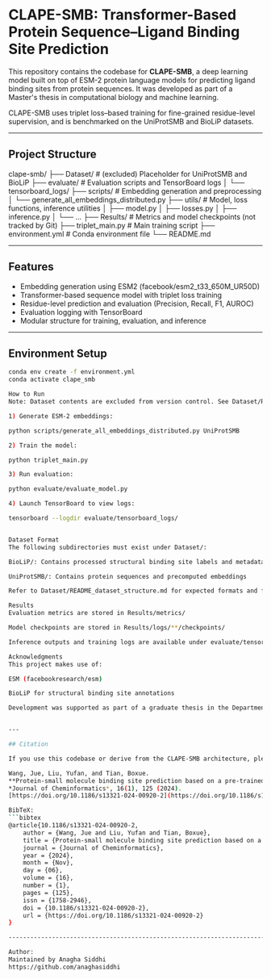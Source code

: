 
# CLAPE-SMB: Transformer-Based Protein Sequence–Ligand Binding Site Prediction

This repository contains the codebase for **CLAPE-SMB**, a deep learning model built on top of ESM-2 protein language models for predicting ligand binding sites from protein sequences. It was developed as part of a Master's thesis in computational biology and machine learning.

CLAPE-SMB uses triplet loss–based training for fine-grained residue-level supervision, and is benchmarked on the UniProtSMB and BioLiP datasets.

---

## Project Structure

clape-smb/
├── Dataset/ # (excluded) Placeholder for UniProtSMB and BioLiP
├── evaluate/ # Evaluation scripts and TensorBoard logs
│ └── tensorboard_logs/
├── scripts/ # Embedding generation and preprocessing
│ └── generate_all_embeddings_distributed.py
├── utils/ # Model, loss functions, inference utilities
│ ├── model.py
│ ├── losses.py
│ ├── inference.py
│ └── ...
├── Results/ # Metrics and model checkpoints (not tracked by Git)
├── triplet_main.py # Main training script
├── environment.yml # Conda environment file
└── README.md


---

## Features

- Embedding generation using ESM2 (facebook/esm2_t33_650M_UR50D)
- Transformer-based sequence model with triplet loss training
- Residue-level prediction and evaluation (Precision, Recall, F1, AUROC)
- Evaluation logging with TensorBoard
- Modular structure for training, evaluation, and inference

---

## Environment Setup

```bash
conda env create -f environment.yml
conda activate clape_smb

How to Run
Note: Dataset contents are excluded from version control. See Dataset/README_dataset_structure.md for details.

1) Generate ESM-2 embeddings:

python scripts/generate_all_embeddings_distributed.py UniProtSMB

2) Train the model:

python triplet_main.py

3) Run evaluation:

python evaluate/evaluate_model.py

4) Launch TensorBoard to view logs:

tensorboard --logdir evaluate/tensorboard_logs/


Dataset Format
The following subdirectories must exist under Dataset/:

BioLiP/: Contains processed structural binding site labels and metadata

UniProtSMB/: Contains protein sequences and precomputed embeddings

Refer to Dataset/README_dataset_structure.md for expected formats and file structures.

Results
Evaluation metrics are stored in Results/metrics/

Model checkpoints are stored in Results/logs/**/checkpoints/

Inference outputs and training logs are available under evaluate/tensorboard_logs/

Acknowledgments
This project makes use of:

ESM (facebookresearch/esm)

BioLiP for structural binding site annotations

Development was supported as part of a graduate thesis in the Department of Computer Science at Oklahoma State University.


---

## Citation

If you use this codebase or derive from the CLAPE-SMB architecture, please cite the following work, which inspired the training methodology and benchmarking strategy:

Wang, Jue, Liu, Yufan, and Tian, Boxue.  
**Protein-small molecule binding site prediction based on a pre-trained protein language model with contrastive learning**.  
*Journal of Cheminformatics*, 16(1), 125 (2024).  
[https://doi.org/10.1186/s13321-024-00920-2](https://doi.org/10.1186/s13321-024-00920-2)

BibTeX:
```bibtex
@article{10.1186/s13321-024-00920-2,
    author = {Wang, Jue and Liu, Yufan and Tian, Boxue},
    title = {Protein-small molecule binding site prediction based on a pre-trained protein language model with contrastive learning},
    journal = {Journal of Cheminformatics},
    year = {2024},
    month = {Nov},
    day = {06},
    volume = {16},
    number = {1},
    pages = {125},
    issn = {1758-2946},
    doi = {10.1186/s13321-024-00920-2},
    url = {https://doi.org/10.1186/s13321-024-00920-2}
}

--------------------------------------------------------------------------------

Author:
Maintained by Anagha Siddhi
https://github.com/anaghasiddhi
